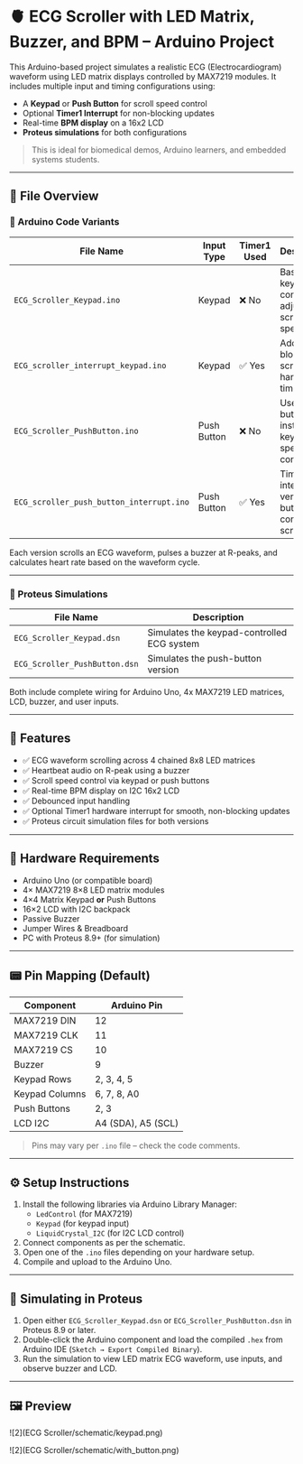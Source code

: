 
# 🫀 ECG Scroller with LED Matrix, Buzzer, and BPM – Arduino Project

This Arduino-based project simulates a realistic ECG (Electrocardiogram) waveform using LED matrix displays controlled by MAX7219 modules. It includes multiple input and timing configurations using:

- A **Keypad** or **Push Button** for scroll speed control
- Optional **Timer1 Interrupt** for non-blocking updates
- Real-time **BPM display** on a 16x2 LCD
- **Proteus simulations** for both configurations

> This is ideal for biomedical demos, Arduino learners, and embedded systems students.

---

## 📁 File Overview

### 🔌 Arduino Code Variants

| File Name                                  | Input Type    | Timer1 Used | Description |
|-------------------------------------------|---------------|-------------|-------------|
| `ECG_Scroller_Keypad.ino`                 | Keypad        | ❌ No       | Basic keypad control to adjust scroll speed |
| `ECG_scroller_interrupt_keypad.ino`           | Keypad        | ✅ Yes      | Adds non-blocking scroll using hardware timer |
| `ECG_Scroller_PushButton.ino`             | Push Button   | ❌ No       | Uses buttons instead of keypad for speed control |
| `ECG_scroller_push_button_interrupt.ino`       | Push Button   | ✅ Yes      | Timer interrupt version for button-controlled scroll |

Each version scrolls an ECG waveform, pulses a buzzer at R-peaks, and calculates heart rate based on the waveform cycle.

---

### 🧪 Proteus Simulations

| File Name                             | Description |
|--------------------------------------|-------------|
| `ECG_Scroller_Keypad.dsn`            | Simulates the keypad-controlled ECG system |
| `ECG_Scroller_PushButton.dsn`        | Simulates the push-button version |

Both include complete wiring for Arduino Uno, 4x MAX7219 LED matrices, LCD, buzzer, and user inputs.

---

## 🚀 Features

- ✅ ECG waveform scrolling across 4 chained 8x8 LED matrices
- ✅ Heartbeat audio on R-peak using a buzzer
- ✅ Scroll speed control via keypad or push buttons
- ✅ Real-time BPM display on I2C 16x2 LCD
- ✅ Debounced input handling
- ✅ Optional Timer1 hardware interrupt for smooth, non-blocking updates
- ✅ Proteus circuit simulation files for both versions

---

## 🔧 Hardware Requirements

- Arduino Uno (or compatible board)  
- 4× MAX7219 8×8 LED matrix modules  
- 4×4 Matrix Keypad **or** Push Buttons  
- 16×2 LCD with I2C backpack  
- Passive Buzzer  
- Jumper Wires & Breadboard  
- PC with Proteus 8.9+ (for simulation)

---

## 📟 Pin Mapping (Default)

| Component       | Arduino Pin     |
|----------------|------------------|
| MAX7219 DIN    | 12               |
| MAX7219 CLK    | 11               |
| MAX7219 CS     | 10               |
| Buzzer         | 9                |
| Keypad Rows    | 2, 3, 4, 5       |
| Keypad Columns | 6, 7, 8, A0      |
| Push Buttons   | 2, 3             |
| LCD I2C        | A4 (SDA), A5 (SCL) |

> Pins may vary per `.ino` file – check the code comments.

---

## ⚙️ Setup Instructions

1. Install the following libraries via Arduino Library Manager:
   - `LedControl` (for MAX7219)
   - `Keypad` (for keypad input)
   - `LiquidCrystal_I2C` (for I2C LCD control)
2. Connect components as per the schematic.
3. Open one of the `.ino` files depending on your hardware setup.
4. Compile and upload to the Arduino Uno.

---

## 🧪 Simulating in Proteus

1. Open either `ECG_Scroller_Keypad.dsn` or `ECG_Scroller_PushButton.dsn` in Proteus 8.9 or later.
2. Double-click the Arduino component and load the compiled `.hex` from Arduino IDE (`Sketch → Export Compiled Binary`).
3. Run the simulation to view LED matrix ECG waveform, use inputs, and observe buzzer and LCD.

---

## 🖼️ Preview

![2](ECG Scroller/schematic/keypad.png)

![2](ECG Scroller/schematic/with_button.png)
